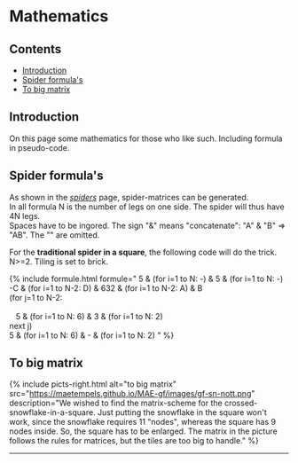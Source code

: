 # Mathematics

## Contents
* [Introduction](#introduction)
* [Spider formula's](#spider-formulas)
* [To big matrix](#to-big-matrix)

## Introduction
On this page some mathematics for those who like such. Including formula in pseudo-code.

## Spider formula's
As shown in the [_spiders_][spiders-page] page, spider-matrices can be generated.      
In all formula N is the number of legs on one side. The spider will thus have 4N legs.   
Spaces have to be ingored. The sign "&" means "concatenate": "A" &amp; "B" => "AB". The "" are omitted.   
      
For the **traditional spider in a square**, the following code will do the trick.              
N>=2. Tiling is set to <span class="elem">brick</span>.      

{% include formule.html
formule="
5 &amp; (for i=1 to N: -) &amp; 5 &amp; (for i=1 to N: -)<br>
-C &amp; (for i=1 to N-2: D) &amp; 632 &amp; (for i=1 to N-2: A) &amp; B<br>
(for j=1 to N-2:<br>   
&nbsp; &nbsp;5 &amp; (for i=1 to N: 6) &amp; 3 &amp; (for i=1 to N: 2)<br>
next j)<br>
5 &amp; (for i=1 to N: 6) &amp; - &amp; (for i=1 to N: 2)
"
%}

## To big matrix
{% include picts-right.html
  alt="to big matrix"
  src="https://maetempels.github.io/MAE-gf/images/gf-sn-nott.png"
  description="We wished to find the matrix-scheme for the crossed-snowflake-in-a-square. Just putting the snowflake in the square won't work, since the snowflake requires 11 &quot;nodes&quot;, whereas the square has 9 nodes inside. So, the square has to be enlarged. The matrix in the picture follows the rules for matrices, but the tiles are too big to handle."
%}

***

[spiders-page]: https://maetempels.github.io/MAE-gf/docs/spiders#building-spiders

[to-big-sn]: https://maetempels.github.io/MAE-gf/images/gf-sn-nott.png
